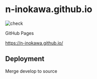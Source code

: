 # n-inokawa.github.io

![check](https://github.com/n-inokawa/n-inokawa.github.io/workflows/check/badge.svg)

GitHub Pages

https://n-inokawa.github.io/

## Deployment

Merge develop to source
